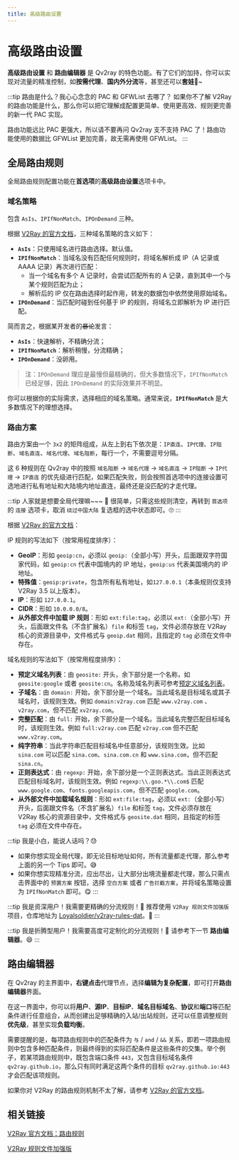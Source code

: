 ```yaml
---
title: 高级路由设置
---
```


# 高级路由设置

**高级路由设置** 和 **路由编辑器** 是 Qv2ray 的特色功能。有了它们的加持，你可以实现对流量的精准控制，如**按需代理**、**国内外分流**等，甚至还可以**套娃**🤣~

:::tip 路由是什么？我心心念念的 PAC 和 GFWList 去哪了？
如果你不了解 V2Ray 的路由功能是什么，那么你可以把它理解成配置更简单、使用更高效、规则更完善的新一代 PAC 实现。

路由功能远比 PAC 更强大，所以请不要再问 Qv2ray 支不支持 PAC 了！路由功能使用的数据比 GFWList 更加完善，故无需再使用 GFWList。
:::

## 全局路由规则

全局路由规则配置功能在**首选项**的**高级路由设置**选项卡中。

### 域名策略

包含 `AsIs`、`IPIfNonMatch`、`IPOnDemand` 三种。

根据 [V2Ray 的官方文档](https://www.v2fly.org/config/routing.html#routingobject)，三种域名策略的含义如下：

- **`AsIs`**：只使用域名进行路由选择。默认值。
- **`IPIfNonMatch`**：当域名没有匹配任何规则时，将域名解析成 IP（A 记录或 AAAA 记录）再次进行匹配：
  - 当一个域名有多个 A 记录时，会尝试匹配所有的 A 记录，直到其中一个与某个规则匹配为止；
  - 解析后的 IP 仅在路由选择时起作用，转发的数据包中依然使用原始域名。
- **`IPOnDemand`**：当匹配时碰到任何基于 IP 的规则，将域名立即解析为 IP 进行匹配。

简而言之，根据某开发者的~~暴论~~发言：

- **`AsIs`**：快速解析，不精确分流；
- **`IPIfNonMatch`**：解析稍慢，分流精确；
- **`IPOnDemand`**：没卵用。

> 注：`IPOnDemand` 理应是最慢但最精确的，但大多数情况下，`IPIfNonMatch` 已经足够，因此 `IPOnDemand` 的实际效果并不明显。

你可以根据你的实际需求，选择相应的域名策略。通常来说，**`IPIfNonMatch`** 是大多数情况下的理想选择。

### 路由方案

路由方案由一个 `3x2` 的矩阵组成，从左上到右下依次是：`IP直连`、`IP代理`、`IP阻断`、`域名直连`、`域名代理`、`域名阻断`，每行一个，不需要逗号分隔。

这 6 种规则在 Qv2ray 中的按照 `域名阻断` -> `域名代理` -> `域名直连` -> `IP阻断` -> `IP代理` -> `IP直连` 的优先级进行匹配，如果匹配失败，则会按照首选项中的连接设置可选地进行私有地址和大陆境内地址直连，最终还是没匹配的才走代理。

:::tip 人家就是想要全局代理嘛~~~ 🤗
很简单，只需这些规则清空，再转到 `首选项` 的 `连接` 选项卡，取消 `绕过中国大陆` 复选框的选中状态即可。🙄
:::

根据 [V2Ray 的官方文档](https://www.v2fly.org/config/routing.html#routingobject)：

IP 规则的写法如下（按常用程度排序）：

- **GeoIP**：形如 `geoip:cn`，必须以 `geoip:`（全部小写）开头，后面跟双字符国家代码，如 `geoip:cn` 代表中国境内的 IP 地址，`geoip:us` 代表美国境内的 IP 地址。
- **特殊值**：`geoip:private`，包含所有私有地址，如`127.0.0.1`（本条规则仅支持 V2Ray 3.5 以上版本）。
- **IP**：形如 `127.0.0.1`。
- **CIDR**：形如 `10.0.0.0/8`。
- **从外部文件中加载 IP 规则**：形如 `ext:file:tag`，必须以 `ext:`（全部小写）开头，后面跟文件名（不含扩展名）`file` 和标签 `tag`，文件必须存放在 V2Ray 核心的资源目录中，文件格式与 `geoip.dat` 相同，且指定的 `tag` 必须在文件中存在。

域名规则的写法如下（按常用程度排序）：

- **预定义域名列表**：由 `geosite:` 开头，余下部分是一个名称，如 `geosite:google` 或者 `geosite:cn`。名称及域名列表可参考[预定义域名列表](https://www.v2fly.org/config/routing.html#%E9%A2%84%E5%AE%9A%E4%B9%89%E5%9F%9F%E5%90%8D%E5%88%97%E8%A1%A8)。
- **子域名**：由 `domain:` 开始，余下部分是一个域名。当此域名是目标域名或其子域名时，该规则生效。例如 `domain:v2ray.com` 匹配 `www.v2ray.com` 、`v2ray.com`，但不匹配 `xv2ray.com`。
- **完整匹配**：由 `full:` 开始，余下部分是一个域名。当此域名完整匹配目标域名时，该规则生效。例如 `full:v2ray.com` 匹配 `v2ray.com` 但不匹配 `www.v2ray.com`。
- **纯字符串**：当此字符串匹配目标域名中任意部分，该规则生效。比如 `sina.com` 可以匹配 `sina.com`、`sina.com.cn` 和 `www.sina.com`，但不匹配 `sina.cn`。
- **正则表达式**：由 `regexp:` 开始，余下部分是一个正则表达式。当此正则表达式匹配目标域名时，该规则生效。例如 `regexp:\\.goo.*\\.com$` 匹配 `www.google.com`、`fonts.googleapis.com`，但不匹配 `google.com`。
- **从外部文件中加载域名规则**：形如 `ext:file:tag`，必须以 `ext:`（全部小写）开头，后面跟文件名（不含扩展名）`file` 和标签 `tag`，文件必须存放在 V2Ray 核心的资源目录中，文件格式与 `geosite.dat` 相同，且指定的标签 `tag` 必须在文件中存在。

:::tip 我是小白，能说人话吗？😓
- 如果你想实现全局代理，即无论目标地址如何，所有流量都走代理，那么参考上面的另一个 Tips 即可。😅
- 如果你想实现精准分流，应出尽出，让大部分出境流量都走代理，那么只需点击界面中的 `预置方案` 按钮，选择 `空白方案` 或者 `广告拦截方案`，并将域名策略设置为 `IPIfNonMatch` 即可。😋
:::

:::tip 我是资深用户！我需要更精确的分流规则！🤔
推荐使用 `V2Ray 规则文件加强版` 项目，仓库地址为 [Loyalsoldier/v2ray-rules-dat](https://github.com/Loyalsoldier/v2ray-rules-dat)。🤗
:::

:::tip 我是折腾型用户！我需要高度可定制化的分流规则！🤪
请参考下一节 **路由编辑器**。😄
:::

## 路由编辑器

在 Qv2ray 的主界面中，**右键点击**代理节点，选择**编辑为复杂配置**，即可打开**路由编辑器**界面。

在这一界面中，你可以将**用户**、**源IP**、**目标IP**、**域名目标域名**、**协议**和**端口**等匹配条件进行任意组合，从而创建出足够精确的入站/出站规则，还可以任意调整规则**优先级**，甚至实现**负载均衡**。

需要提醒的是，每项路由规则中的匹配条件为 `与` / `and` / `&&` 关系，即若一项路由规则中包含多种匹配条件，则最终得到的实际匹配条件是这些条件的交集。举个例子，若某项路由规则中，既包含端口条件 `443`，又包含目标域名条件 `qv2ray.github.io`，那么只有同时满足这两个条件的目标 `qv2ray.github.io:443` 才会匹配该项规则。

如果你对 V2Ray 的路由规则机制不太了解，请参考 [V2Ray 的官方文档](https://www.v2fly.org/config/routing.html)。

## 相关链接

[V2Ray 官方文档：路由规则](https://www.v2fly.org/config/routing.html)

[V2Ray 规则文件加强版](https://github.com/Loyalsoldier/v2ray-rules-dat)
